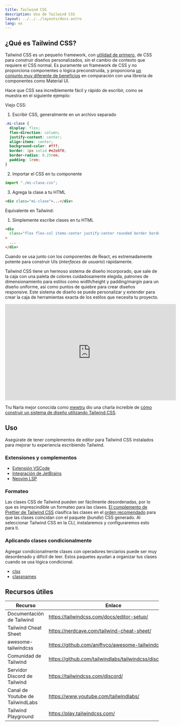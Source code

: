 ```yaml
---
title: Tailwind CSS
description: Uso de Tailwind CSS
layout: ../../../layouts/docs.astro
lang: es
---
```


## ¿Qué es Tailwind CSS?

Tailwind CSS es un pequeño framework, con [utilidad de primero](https://tailwindcss.com/docs/utility-first), de CSS para construir diseños personalizados, sin el cambio de contexto que requiere el CSS normal. Es puramente un framework de CSS y no proporciona componentes o lógica preconstruida, y proporciona [un conjunto muy diferente de beneficios](https://www.youtube.com/watch?v=CQuTF-bkOgc) en comparación con una librería de componentes como Material UI.

Hace que CSS sea increíblemente fácil y rápido de escribir, como se muestra en el siguiente ejemplo:

Viejo CSS:

1. Escribir CSS, generalmente en un archivo separado

```css
.mi-clase {
  display: flex;
  flex-direction: column;
  justify-content: center;
  align-items: center;
  background-color: #fff;
  border: 1px solid #e2e8f0;
  border-radius: 0.25rem;
  padding: 1rem;
}
```

2. Importar el CSS en tu componente

```jsx
import "./mi-clase.css";
```

3. Agrega la clase a tu HTML

```html
<div class="mi-clase">...</div>
```

Equivalente en Tailwind:

1. Simplemente escribe clases en tu HTML

```html
<div
  class="flex flex-col items-center justify-center rounded border border-gray-200 bg-white p-4"
>
  ...
</div>
```

Cuando se usa junto con los componentes de React, es extremadamente potente para construir UIs (_interfaces de usuario_) rápidamente.

Tailwind CSS tiene un hermoso sistema de diseño incorporado, que sale de la caja con una paleta de colores cuidadosamente elegida, patrones de dimensionamiento para estilos como width/height y padding/margin para un diseño uniforme, así como puntos de quiebre para crear diseños responsive. Este sistema de diseño se puede personalizar y extender para crear la caja de herramientas exacta de los estilos que necesita tu proyecto.

<div class="embed">
<iframe width="560" height="315" src="https://www.youtube.com/embed/T-Zv73yZ_QI" title="Tru Narla: Building a design system in Next.js with Tailwind" frameborder="0" allow="accelerometer; autoplay; clipboard-write; encrypted-media; gyroscope; picture-in-picture" allowfullscreen></iframe>
</div>

Tru Narla mejor conocida como [mewtru](https://twitter.com/trunarla) dio una charla increíble de [cómo construir un sistema de diseño utilizando Tailwind CSS](https://www.youtube.com/watch?v=T-Zv73yZ_QI).

## Uso

Asegúrate de tener complementos de editor para Tailwind CSS instalados para mejorar tu experiencia escribiendo Tailwind.

### Extensiones y complementos

- [Extensión VSCode](https://marketplace.visualstudio.com/items?itemName=bradlc.vscode-tailwindcss)
- [Integración de JetBrains](https://www.jetbrains.com/help/webstorm/tailwind-css.html#ws_css_tailwind_install)
- [Neovim LSP](https://github.com/neovim/nvim-lspconfig/blob/master/doc/server_configurations.md#tailwindcss)

### Formateo

Las clases CSS de Tailwind pueden ser fácilmente desordenadas, por lo que es imprescindible un formateo para las clases. [El complemento de Prettier de Tailwind CSS](https://github.com/tailwindlabs/prettier-plugin-tailwindcss) clasifica las clases en el [orden recomendado](https://tailwindcss.com/blog/automatic-class-sorting-with-prettier#how-classes-are-sorted) para que las clases coincidan con el paquete (_bundle_) CSS generado. Al seleccionar Tailwind CSS en la CLI, instalaremos y configuraremos esto para ti.

### Aplicando clases condicionalmente

Agregar condicionalmente clases con operadores terciarios puede ser muy desordenado y difícil de leer. Estos paquetes ayudan a organizar tus clases cuando se usa lógica condicional.

- [clsx](https://github.com/lukeed/clsx)
- [classnames](https://github.com/JedWatson/classnames)

## Recursos útiles

| Recurso                          | Enlace                                                   |
| -------------------------------- | -------------------------------------------------------- |
| Documentación de Tailwind        | https://tailwindcss.com/docs/editor-setup/               |
| Tailwind Cheat Sheet             | https://nerdcave.com/tailwind-cheat-sheet/               |
| awesome-tailwindcss              | https://github.com/aniftyco/awesome-tailwindcss/         |
| Comunidad de Tailwind            | https://github.com/tailwindlabs/tailwindcss/discussions/ |
| Servidor Discord de Tailwind     | https://tailwindcss.com/discord/                         |
| Canal de Youtube de TailwindLabs | https://www.youtube.com/tailwindlabs/                    |
| Tailwind Playground              | https://play.tailwindcss.com/                            |
